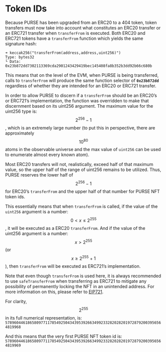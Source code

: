 # Token IDs

Because PURSE has been upgraded from an ERC20 to a 404 token, token transfers must now take into account what constitutes an ERC20 transfer or an ERC721 transfer when `transferFrom` is executed. Both ERC20 and ERC721 tokens have a `transferFrom` function which yields the same signature hash:

```solidity
➜ keccak256("transferFrom(address,address,uint256)")
Type: bytes32
└ Data: 0x23b872dd7302113369cda2901243429419bec145408fa8b352b3dd92b66c680b
```

This means that on the level of the EVM, when PURSE is being transferred, calls to `transferFrom` will produce the same function selector of **`0x23b872dd`** regardless of whether they are intended for an ERC20 or ERC721 transfer.

In order to allow PURSE to discern if a `transferFrom` should be an ERC20’s or ERC721’s implementation, the function was overridden to make that discernment based on its uint256 argument. The maximum value for the uint256 type is: $$2^{256} - 1$$, which is an extremely large number (to put this in perspective, there are approximately $$10^{80}$$ atoms in the observable universe and the max value of `uint256` can be used to enumerate almost every known atom).

Most ERC20 transfers will not, realistically, exceed half of that maximum value, so the upper half of the range of uint256 remains to be utilized. Thus, PURSE reserves the lower half of $$2^{256} - 1$$ for ERC20’s `transferFrom` and the upper half of that number for PURSE NFT token ids.

This essentially means that when `transferFrom` is called, if the value of the `uint256` argument is a number: $$0 < x \leq 2^{255}$$, it will be executed as a ERC20 `transferFrom`. And if the value of the uint256 argument is a number: $$x > 2^{255}$$ (or $$x \geq 2^{255} \ + \ 1$$), then `transferFrom` will be executed as ERC721’s implementation.

Note that even though `transferFrom` is used here, it is always recommended to use `safeTransferFrom` when transferring as ERC721 to mitigate any possibility of permanently locking the NFT in an unintended address. For more information on this, please refer to [EIP721](https://eips.ethereum.org/EIPS/eip-721).

For clarity, $$2^{255}$$ in its full numerical representation, is: `57896044618658097711785492504343953926634992332820282019728792003956564819968`

And this means that the very first PURSE NFT token id is: `57896044618658097711785492504343953926634992332820282019728792003956564819969`
